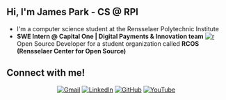 ## Hi, I'm James Park - CS @ RPI

- I'm a computer science student at the Rensselaer Polytechnic Institute
- <b>SWE Intern @ Capital One | Digital Payments & Innovation team</b>
[![r](https://cdn3.emoji.gg/emojis/r.png)](https://emoji.gg/emoji/r) Open Source Developer</b> for a student organization called <b>RCOS (Rensselaer Center for Open Source)</b>

## Connect with me!
<p align="center">
	<a href="mailto:jamesdpark1@gmail.com"><img img src="https://img.shields.io/badge/Gmail-D14836?style=for-the-badge&logo=gmail&logoColor=white" alt="Gmail"/></a>
	<a href="https://www.linkedin.com/in/jvmespark/"><img src="https://img.shields.io/badge/linkedin-%230077B5.svg?style=for-the-badge&logo=linkedin&logoColor=white" alt="LinkedIn"/></a>
	<a href="https://github.com/jvmespark"><img src="https://img.shields.io/badge/github-%23121011.svg?style=for-the-badge&logo=github&logoColor=white" alt="GitHub"/></a>
      <a href="https://www.youtube.com/@elixirdevlogs"><img src="https://img.shields.io/badge/YouTube-%23FF0000.svg?style=for-the-badge&logo=YouTube&logoColor=white" alt="YouTube"/></a>
